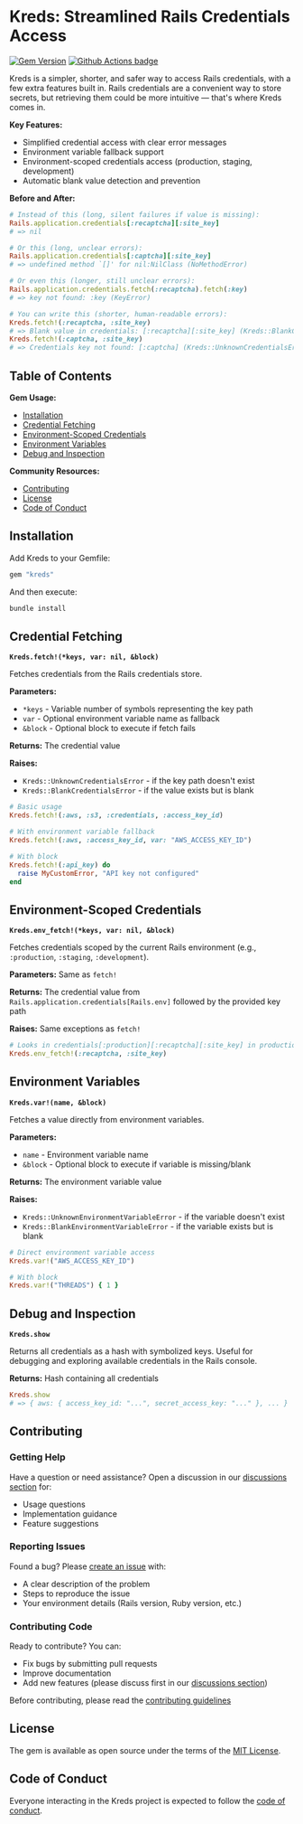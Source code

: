 # Kreds: Streamlined Rails Credentials Access

[![Gem Version](https://badge.fury.io/rb/kreds.svg)](http://badge.fury.io/rb/kreds)
[![Github Actions badge](https://github.com/brownboxdev/kreds/actions/workflows/ci.yml/badge.svg)](https://github.com/brownboxdev/kreds/actions/workflows/ci.yml)

Kreds is a simpler, shorter, and safer way to access Rails credentials, with a few extra features built in. Rails credentials are a convenient way to store secrets, but retrieving them could be more intuitive — that's where Kreds comes in.

**Key Features:**

- Simplified credential access with clear error messages
- Environment variable fallback support
- Environment-scoped credentials access (production, staging, development)
- Automatic blank value detection and prevention

**Before and After:**

```ruby
# Instead of this (long, silent failures if value is missing):
Rails.application.credentials[:recaptcha][:site_key]
# => nil

# Or this (long, unclear errors):
Rails.application.credentials[:captcha][:site_key]
# => undefined method `[]' for nil:NilClass (NoMethodError)

# Or even this (longer, still unclear errors):
Rails.application.credentials.fetch(:recaptcha).fetch(:key)
# => key not found: :key (KeyError)

# You can write this (shorter, human-readable errors):
Kreds.fetch!(:recaptcha, :site_key)
# => Blank value in credentials: [:recaptcha][:site_key] (Kreds::BlankCredentialsError)
Kreds.fetch!(:captcha, :site_key)
# => Credentials key not found: [:captcha] (Kreds::UnknownCredentialsError)
```

## Table of Contents

**Gem Usage:**
  - [Installation](#installation)
  - [Credential Fetching](#credential-fetching)
  - [Environment-Scoped Credentials](#environment-scoped-credentials)
  - [Environment Variables](#environment-variables)
  - [Debug and Inspection](#debug-and-inspection)

**Community Resources:**
  - [Contributing](#contributing)
  - [License](#license)
  - [Code of Conduct](#code-of-conduct)

## Installation

Add Kreds to your Gemfile:

```ruby
gem "kreds"
```

And then execute:

```bash
bundle install
```

## Credential Fetching

**`Kreds.fetch!(*keys, var: nil, &block)`**

Fetches credentials from the Rails credentials store.

**Parameters:**
- `*keys` - Variable number of symbols representing the key path
- `var` - Optional environment variable name as fallback
- `&block` - Optional block to execute if fetch fails

**Returns:** The credential value

**Raises:**
- `Kreds::UnknownCredentialsError` - if the key path doesn't exist
- `Kreds::BlankCredentialsError` - if the value exists but is blank

```ruby
# Basic usage
Kreds.fetch!(:aws, :s3, :credentials, :access_key_id)

# With environment variable fallback
Kreds.fetch!(:aws, :access_key_id, var: "AWS_ACCESS_KEY_ID")

# With block
Kreds.fetch!(:api_key) do
  raise MyCustomError, "API key not configured"
end
```

## Environment-Scoped Credentials

**`Kreds.env_fetch!(*keys, var: nil, &block)`**

Fetches credentials scoped by the current Rails environment (e.g., `:production`, `:staging`, `:development`).

**Parameters:** Same as `fetch!`

**Returns:** The credential value from `Rails.application.credentials[Rails.env]` followed by the provided key path

**Raises:** Same exceptions as `fetch!`

```ruby
# Looks in credentials[:production][:recaptcha][:site_key] in production
Kreds.env_fetch!(:recaptcha, :site_key)
```

## Environment Variables

**`Kreds.var!(name, &block)`**

Fetches a value directly from environment variables.

**Parameters:**
- `name` - Environment variable name
- `&block` - Optional block to execute if variable is missing/blank

**Returns:** The environment variable value

**Raises:**
- `Kreds::UnknownEnvironmentVariableError` - if the variable doesn't exist
- `Kreds::BlankEnvironmentVariableError` - if the variable exists but is blank

```ruby
# Direct environment variable access
Kreds.var!("AWS_ACCESS_KEY_ID")

# With block
Kreds.var!("THREADS") { 1 }
```

## Debug and Inspection

**`Kreds.show`**

Returns all credentials as a hash with symbolized keys. Useful for debugging and exploring available credentials in the Rails console.

**Returns:** Hash containing all credentials

```ruby
Kreds.show
# => { aws: { access_key_id: "...", secret_access_key: "..." }, ... }
```

## Contributing

### Getting Help
Have a question or need assistance? Open a discussion in our [discussions section](https://github.com/brownboxdev/kreds/discussions) for:
- Usage questions
- Implementation guidance
- Feature suggestions

### Reporting Issues
Found a bug? Please [create an issue](https://github.com/brownboxdev/kreds/issues) with:
- A clear description of the problem
- Steps to reproduce the issue
- Your environment details (Rails version, Ruby version, etc.)

### Contributing Code
Ready to contribute? You can:
- Fix bugs by submitting pull requests
- Improve documentation
- Add new features (please discuss first in our [discussions section](https://github.com/brownboxdev/kreds/discussions))

Before contributing, please read the [contributing guidelines](https://github.com/brownboxdev/kreds/blob/master/CONTRIBUTING.md)

## License

The gem is available as open source under the terms of the [MIT License](https://github.com/brownboxdev/kreds/blob/master/LICENSE.txt).

## Code of Conduct

Everyone interacting in the Kreds project is expected to follow the [code of conduct](https://github.com/brownboxdev/kreds/blob/master/CODE_OF_CONDUCT.md).
